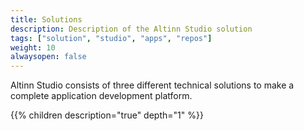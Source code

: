 ```yaml
---
title: Solutions
description: Description of the Altinn Studio solution
tags: ["solution", "studio", "apps", "repos"]
weight: 10
alwaysopen: false
---
```


Altinn Studio consists of three different technical solutions to make a complete application development platform.

{{% children description="true" depth="1" %}}

